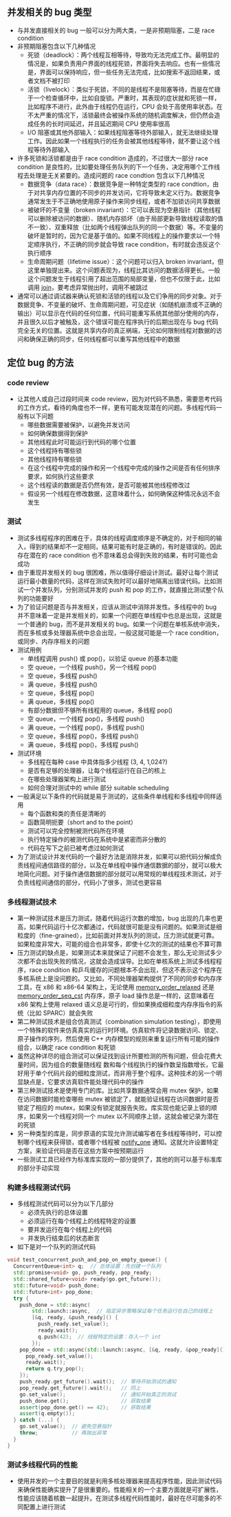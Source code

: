 ## 并发相关的 bug 类型

* 与并发直接相关的 bug 一般可以分为两大类，一是非预期阻塞，二是 race condition
* 非预期阻塞包含以下几种情况
  * 死锁（deadlock）：两个线程互相等待，导致均无法完成工作。最明显的情况是，如果负责用户界面的线程死锁，界面将失去响应。也有一些情况是，界面可以保持响应，但一些任务无法完成，比如搜索不返回结果，或者文档不被打印
  * 活锁（livelock）：类似于死锁，不同的是线程不是阻塞等待，而是在忙碌于一个检查循环中，比如自旋锁。严重时，其表现的症状就和死锁一样，比如程序不进行，此外由于线程仍在运行，CPU 会处于高使用率状态。在不太严重的情况下，活锁最终会被操作系统的随机调度解决，但仍然会造成任务的长时间延迟，并且延迟期间 CPU 使用率很高
  * I/O 阻塞或其他外部输入：如果线程阻塞等待外部输入，就无法继续处理工作。因此如果一个线程执行的任务会被其他线程等待，就不要让这个线程等待外部输入
* 许多死锁和活锁都是由于 race condition 造成的，不过很大一部分 race condition 是良性的，比如要处理任务队列的下一个任务，决定用哪个工作线程去处理是无关紧要的。造成问题的 race condtion 包含以下几种情况
  * 数据竞争（data race）：数据竞争是一种特定类型的 race condtion，由于对共享内存位置的不同步的并发访问，它将导致未定义行为。数据竞争通常发生于不正确地使用原子操作来同步线程，或者不加锁访问共享数据
  * 被破坏的不变量（broken invariant）：它可以表现为空悬指针（其他线程可以删除被访问的数据）、随机内存损坏（由于局部更新导致线程读取的值不一致）、双重释放（比如两个线程弹出队列的同一个数据）等。不变量的破坏是暂时的，因为它是基于值的。如果不同线程上的操作要求以一个特定顺序执行，不正确的同步就会导致 race condition，有时就会违反这个执行顺序
  * 生命周期问题（lifetime issue）：这个问题可以归入 broken invariant，但这里单独提出来。这个问题表现为，线程比其访问的数据活得更长。一般这个问题发生于线程引用了超出范围的局部变量，但也不仅限于此，比如调用 [join](https://en.cppreference.com/w/cpp/thread/thread/join)，要考虑异常抛出时，调用不被跳过
* 通常可以通过调试器来确认死锁和活锁的线程以及它们争用的同步对象。对于数据竞争、不变量的破坏、生命周期问题，可见症状（如随机崩溃或不正确的输出）可以显示在代码的任何位置，代码可能重写系统其他部分使用的内存，并且很久以后才被触及，这个错误可能在程序执行的后期出现在与 bug 代码完全无关的位置。这就是共享内存的真正祸端，无论如何限制线程对数据的访问和确保正确的同步，任何线程都可以重写其他线程中的数据

## 定位 bug 的方法

### code review

* 让其他人或自己过段时间来 code review，因为对代码不熟悉，需要思考代码的工作方式，看待的角度也不一样，更有可能发现潜在的问题。多线程代码一般有以下问题
  * 哪些数据需要被保护，以避免并发访问
  * 如何确保数据得到保护
  * 其他线程此时可能运行到代码的哪个位置
  * 这个线程持有哪些锁
  * 其他线程持有哪些锁
  * 在这个线程中完成的操作和另一个线程中完成的操作之间是否有任何排序要求，如何执行这些要求
  * 这个线程读的数据是否仍然有效，是否可能被其他线程修改过
  * 假设另一个线程在修改数据，这意味着什么，如何确保这种情况永远不会发生

### 测试

* 测试多线程程序的困难在于，具体的线程调度顺序是不确定的，对于相同的输入，得到的结果却不一定相同，结果可能有时是正确的，有时是错误的。因此存在潜在的 race condition 也不意味着总会得到失败的结果，有时可能也会成功
* 由于重现并发相关的 bug 很困难，所以值得仔细设计测试。最好让每个测试运行最小数量的代码，这样在测试失败时可以最好地隔离出错误代码。比如测试一个并发队列，分别测试并发的 push 和 pop 的工作，就直接比测试整个队列的功能要好
* 为了验证问题是否与并发相关，应该从测试中消除并发性。多线程中的 bug 并不意味着一定是并发相关的，如果一个问题在单线程中也总是出现，这就是一个普通的 bug，而不是并发相关的 bug。如果一个问题在单核系统中消失，而在多核或多处理器系统中总会出现，一般这就可能是一个 race condition，或同步、内存序相关的问题
* 测试用例
  * 单线程调用 push() 或 pop()，以验证 queue 的基本功能
  * 空 queue，一个线程 push()，另一个线程 pop()
  * 空 queue，多线程 push()
  * 满 queue，多线程 push()
  * 空 queue，多线程 pop()
  * 满 queue，多线程 pop()
  * 有部分数据但不够所有线程用的 queue，多线程 pop()
  * 空 queue，一个线程 pop()，多线程 push()
  * 满 queue，一个线程 pop()，多线程 push()
  * 空 queue，多线程 pop()，多线程 push()
  * 满 queue，多线程 pop()，多线程 push()
* 测试环境
  * 多线程在每种 case 中具体指多少线程 (3, 4, 1,024?)
  * 是否有足够的处理器，让每个线程运行在自己的核上
  * 在哪些处理器架构上进行测试
  * 如何合理对测试中的 while 部分 suitable scheduling
* 一般满足以下条件的代码就是易于测试的，这些条件单线程和多线程中同样适用
  * 每个函数和类的责任是清晰的
  * 函数简明扼要（short and to the point）
  * 测试可以完全控制被测代码所在环境
  * 执行特定操作的被测代码在系统中是紧密而非分散的
  * 代码在写下之前已被考虑过如何测试
* 为了测试设计并发代码的一个最好方法是消除并发，如果可以把代码分解成负责线程间通信路径的部分，以及在单线程中操作通信数据的部分，就可以极大地简化问题。对于操作通信数据的部分就可以用常规的单线程技术测试，对于负责线程间通信的部分，代码小了很多，测试也更容易

### 多线程测试技术

* 第一种测试技术是压力测试，随着代码运行次数的增加，bug 出现的几率也更高，如果代码运行十亿次都通过，代码就很可能是没有问题的。如果测试是细粒度的（fine-grained），比如前面对并发队列的测试，压力测试就更可靠。如果粒度非常大，可能的组合也非常多，即使十亿次的测试的结果也不算可靠
* 压力测试的缺点是，如果测试本来就保证了问题不会发生，那么无论测试多少次都不会出现失败的情况，这就会造成误导。比如在单核系统上测试多线程程序，race condition 和乒乓缓存的问题根本不会出现，但这不表示这个程序在多核系统上是没问题的。又比如，不同处理器架构提供了不同的同步和内存序工具，在 x86 和 x86-64 架构上，无论使用 [memory_order_relaxed](https://en.cppreference.com/w/cpp/atomic/memory_order) 还是 [memory_order_seq_cst](https://en.cppreference.com/w/cpp/atomic/memory_order) 内存序，原子 load 操作总是一样的，这意味着在 x86 架构上使用 relaxed 语义总是可行的，但如果换成细粒度内存序指令的系统（比如 SPARC）就会失败
* 第二种测试技术是组合仿真测试（combination simulation testing），即使用一个特殊的软件来仿真真实的运行时环境。仿真软件将记录数据访问、锁定、原子操作的序列，然后使用 C++ 内存模型的规则来重复运行所有可能的操作组合，以确定 race condition 和死锁
* 虽然这种详尽的组合测试可以保证找到设计所要检测的所有问题，但会花费大量时间，因为组合的数量随线程 数和每个线程执行的操作数呈指数增长，它最好用于单个代码片段的细粒度测试，而非用于整个程序。这种技术的另一个明显缺点是，它要求访真软件能处理代码中的操作
* 第三种测试技术是使用专门的库。比如共享数据通常会用 mutex 保护，如果在访问数据时能检查哪些 mutex 被锁定了，就能验证线程在访问数据时是否锁定了相应的 mutex，如果没有锁定就报告失败。库实现也能记录上锁的顺序，如果另一个线程对同一个 mutex 以不同顺序上锁，这就会被记录为潜在的死锁
* 另一种类型的库是，同步原语的实现允许测试编写者在多线程等待时，可以控制哪个线程来获得锁，或者哪个线程被 [notify_one](https://en.cppreference.com/w/cpp/thread/condition_variable/notify_one) 通知。这就允许设置特定方案，来验证代码是否在这些方案中按预期运行
* 一些测试工具已经作为标准库实现的一部分提供了，其他的则可以基于标准库的部分手动实现

### 构建多线程测试代码

* 多线程测试代码可以分为以下几部分
  * 必须先执行的总体设置
  * 必须运行在每个线程上的线程特定的设置
  * 要并发运行在每个线程上的代码
  * 并发执行结束后的状态断言
* 如下是对一个队列的测试代码

```cpp
void test_concurrent_push_and_pop_on_empty_queue() {
  ConcurrentQueue<int> q;  // 总体设置：先创建一个队列
  std::promise<void> go, push_ready, pop_ready;
  std::shared_future<void> ready(go.get_future());
  std::future<void> push_done;
  std::future<int> pop_done;
  try {
    push_done = std::async(
        std::launch::async,  // 指定异步策略保证每个任务运行在自己的线程上
        [&q, ready, &push_ready]() {
          push_ready.set_value();
          ready.wait();
          q.push(42);  // 线程特定的设置：存入一个 int
        });
    pop_done = std::async(std::launch::async, [&q, ready, &pop_ready]() {
      pop_ready.set_value();
      ready.wait();
      return q.try_pop();
    });
    push_ready.get_future().wait();  // 等待开始测试的通知
    pop_ready.get_future().wait();   // 同上
    go.set_value();                  // 通知开始真正的测试
    push_done.get();                 // 获取结果
    assert(pop_done.get() == 42);    // 获取结果
    assert(q.empty());
  } catch (...) {
    go.set_value();  // 避免空悬指针
    throw;           // 再抛出异常
  }
}
```

### 测试多线程代码的性能

* 使用并发的一个主要目的就是利用多核处理器来提高程序性能，因此测试代码来确保性能确实提升了是很重要的。性能相关的一个主要方面就是可扩展性，性能应该随着核数一起提升。在测试多线程代码性能时，最好在尽可能多的不同配置上进行测试
